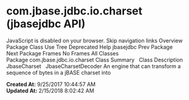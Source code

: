 # com.jbase.jdbc.io.charset (jbasejdbc   API)

JavaScript is disabled on your browser. Skip navigation links Overview Package Class Use Tree Deprecated Help jbasejdbc Prev Package Next Package Frames No Frames All Classes Package com.jbase.jdbc.io.charset Class Summary   Class Description JbaseCharset   JbaseCharsetDecoder An engine that can transform a sequence of bytes in a jBASE charset into   

**Created At:** 9/25/2017 10:44:57 AM  
**Updated At:** 2/15/2018 8:02:42 AM  

